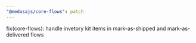 ```yaml
---
"@medusajs/core-flows": patch
---
```


fix(core-flows): handle invetory kit items in mark-as-shipped and mark-as-delivered flows
